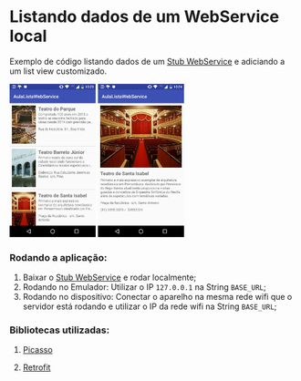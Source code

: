 Listando dados de um WebService local
==============
Exemplo de código listando dados de um [Stub WebService] e adiciando a um list view customizado.

<img src="imgs/img1.jpg" width="30%" height="30%"> <img src="imgs/img2.jpg" width="30%" height="30%">

### Rodando a aplicação:
1. Baixar o [Stub WebService] e rodar localmente;
2. Rodando no Emulador: Utilizar o IP `127.0.0.1` na String `BASE_URL`;
3. Rodando no dispositivo: Conectar o aparelho na mesma rede wifi que o servidor está rodando e utilizar o IP da rede wifi na String `BASE_URL`;

### Bibliotecas utilizadas:
1. [Picasso] 
2. [Retrofit]


   [Picasso]: <http://square.github.io/picasso/>
   [Retrofit]: <http://square.github.io/retrofit/>
   [Stub WebService]: <https://github.com/wesleygalindo/android-classes/tree/master/ServidorAulaAndroid>

